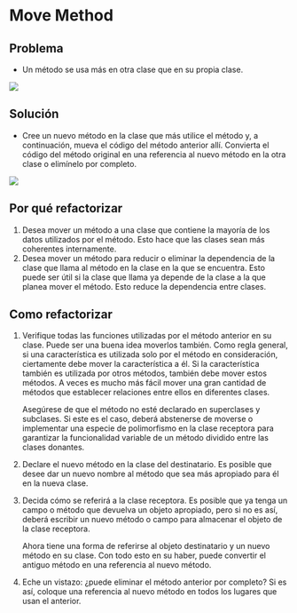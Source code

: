 # Move Method
## Problema
* Un método se usa más en otra clase que en su propia clase.

![](https://refactoring.guru/images/refactoring/diagrams/Move%20Method%20-%20Before.png)
## Solución
* Cree un nuevo método en la clase que más utilice el método y, a continuación, mueva el código del método anterior 
allí. Convierta el código del método original en una referencia al nuevo método en la otra clase o elimínelo por
completo.

![](https://refactoring.guru/images/refactoring/diagrams/Move%20Method%20-%20After.png)
## Por qué refactorizar
1. Desea mover un método a una clase que contiene la mayoría de los datos utilizados por el método. Esto hace que las 
clases sean más coherentes internamente.
2. Desea mover un método para reducir o eliminar la dependencia de la clase que llama al método en la clase en la que
se encuentra. Esto puede ser útil si la clase que llama ya depende de la clase a la que planea mover el método.
Esto reduce la dependencia entre clases.
## Como refactorizar
1. Verifique todas las funciones utilizadas por el método anterior en su clase. Puede ser una buena idea moverlos también. Como regla general, si una característica es utilizada solo por el método en consideración, ciertamente debe mover la característica a él. Si la característica también es utilizada por otros métodos, también debe mover estos métodos. A veces es mucho más fácil mover una gran cantidad de métodos que establecer relaciones entre ellos en diferentes clases.

    Asegúrese de que el método no esté declarado en superclases y subclases. Si este es el caso, deberá abstenerse de moverse o implementar una especie de polimorfismo en la clase receptora para garantizar la funcionalidad variable de un método dividido entre las clases donantes.
2. Declare el nuevo método en la clase del destinatario. Es posible que desee dar un nuevo nombre al método que sea más apropiado para él en la nueva clase.
3. Decida cómo se referirá a la clase receptora. Es posible que ya tenga un campo o método que devuelva un objeto apropiado, pero si no es así, deberá escribir un nuevo método o campo para almacenar el objeto de la clase receptora. 

    Ahora tiene una forma de referirse al objeto destinatario y un nuevo método en su clase. Con todo esto en su haber, puede convertir el antiguo método en una referencia al nuevo método.

4. Eche un vistazo: ¿puede eliminar el método anterior por completo? Si es así, coloque una referencia al nuevo método en todos los lugares que usan el anterior.